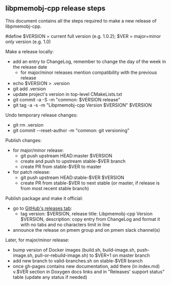 ## libpmemobj-cpp release steps

This document contains all the steps required to make a new release of libpmemobj-cpp.

\#define $VERSION = current full version (e.g. 1.0.2); $VER = major+minor only version (e.g. 1.0)

Make a release locally:
- add an entry to ChangeLog, remember to change the day of the week in the release date
  - for major/minor releases mention compatibility with the previous release
- echo $VERSION > .version
- git add .version
- update project's version in top-level CMakeLists.txt
- git commit -a -S -m "common: $VERSION release"
- git tag -a -s -m "Libpmemobj-cpp Version $VERSION" $VERSION

Undo temporary release changes:
- git rm .version
- git commit --reset-author -m "common: git versioning"

Publish changes:
- for major/minor release:
  - git push upstream HEAD:master $VERSION
  - create and push to upstream stable-$VER branch
  - create PR from stable-$VER to master
- for patch release:
  - git push upstream HEAD:stable-$VER $VERSION
  - create PR from stable-$VER to next stable (or master, if release is from most recent stable branch)

Publish package and make it official:
- go to [GitHub's releases tab](https://github.com/pmem/libpmemobj-cpp/releases/new):
  - tag version: $VERSION, release title: Libpmemobj-cpp Version $VERSION, description: copy entry from ChangeLog and format it with no tabs and no characters limit in line
- announce the release on pmem group and on pmem slack channel(s)

Later, for major/minor release:
- bump version of Docker images (build.sh, build-image.sh, push-image.sh, pull-or-rebuild-image.sh) to $VER+1 on master branch
- add new branch to valid-branches.sh on stable-$VER branch
- once gh-pages contains new documentation, add there (in index.md) v.$VER section in Doxygen docs links and in "Releases' support status" table (update any status if needed)
